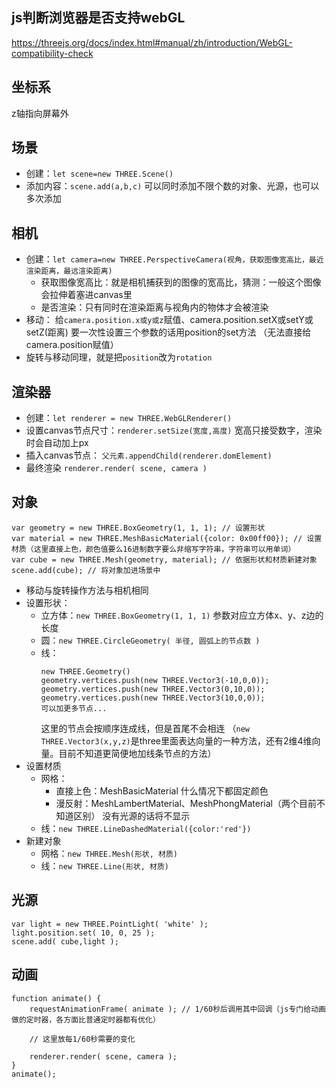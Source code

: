 ## js判断浏览器是否支持webGL
https://threejs.org/docs/index.html#manual/zh/introduction/WebGL-compatibility-check


## 坐标系
z轴指向屏幕外


## 场景
- 创建：`let scene=new THREE.Scene()`
- 添加内容：`scene.add(a,b,c)`
  可以同时添加不限个数的对象、光源，也可以多次添加


## 相机
- 创建：`let camera=new THREE.PerspectiveCamera(视角，获取图像宽高比，最近渲染距离，最远渲染距离)`
  - 获取图像宽高比：就是相机捕获到的图像的宽高比，猜测：一般这个图像会拉伸着塞进canvas里
  - 是否渲染：只有同时在渲染距离与视角内的物体才会被渲染
- 移动：
  给`camera.position.x或y或z`赋值、camera.position.setX或setY或setZ(距离)
  要一次性设置三个参数的话用position的set方法
  （无法直接给camera.position赋值）
- 旋转与移动同理，就是把`position`改为`rotation`


## 渲染器
- 创建：`let renderer = new THREE.WebGLRenderer()`
- 设置canvas节点尺寸：`renderer.setSize(宽度,高度)`
  宽高只接受数字，渲染时会自动加上px
- 插入canvas节点：
  `父元素.appendChild(renderer.domElement)`
- 最终渲染
  `renderer.render( scene, camera )`


## 对象
``` // 例子为立方体
var geometry = new THREE.BoxGeometry(1, 1, 1); // 设置形状
var material = new THREE.MeshBasicMaterial({color: 0x00ff00}); // 设置材质（这里直接上色，颜色值要么16进制数字要么非缩写字符串，字符串可以用单词）
var cube = new THREE.Mesh(geometry, material); // 依据形状和材质新建对象
scene.add(cube); // 将对象加进场景中
```
- 移动与旋转操作方法与相机相同
- 设置形状：
  - 立方体：`new THREE.BoxGeometry(1, 1, 1)` 参数对应立方体x、y、z边的长度
  - 圆：`new THREE.CircleGeometry( 半径, 圆弧上的节点数 )`
  - 线：
    ```
    new THREE.Geometry()
    geometry.vertices.push(new THREE.Vector3(-10,0,0));
    geometry.vertices.push(new THREE.Vector3(0,10,0));
    geometry.vertices.push(new THREE.Vector3(10,0,0));
    可以加更多节点...
    ```
    这里的节点会按顺序连成线，但是首尾不会相连
    （`new THREE.Vector3(x,y,z)`是three里面表达向量的一种方法，还有2维4维向量。目前不知道更简便地加线条节点的方法）
- 设置材质
  - 网格：
    - 直接上色：MeshBasicMaterial
      什么情况下都固定颜色
    - 漫反射：MeshLambertMaterial、MeshPhongMaterial（两个目前不知道区别）
      没有光源的话将不显示
  - 线：`new THREE.LineDashedMaterial({color:'red'})`
- 新建对象
  - 网格：`new THREE.Mesh(形状, 材质)`
  - 线：`new THREE.Line(形状, 材质)`


## 光源
```
var light = new THREE.PointLight( 'white' );
light.position.set( 10, 0, 25 );
scene.add( cube,light );
```


## 动画
```
function animate() {
    requestAnimationFrame( animate ); // 1/60秒后调用其中回调（js专门给动画做的定时器，各方面比普通定时器都有优化）

    // 这里放每1/60秒需要的变化
    
    renderer.render( scene, camera );
}
animate();
```

